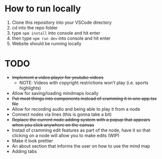 # How to run locally
1. Clone this repository into your VSCode directory
2. cd into the repo folder
3. type ```npm install``` into console and hit enter
4. then type ```npm run dev``` into console and hit enter
5. Website should be running locally

# TODO

* ~~Implement a video player for youtube videos~~
  * NOTE: Videos with copyright restrictions won't play (i.e. sports highlights) 
* Allow for saving/loading mindmaps locally
* ~~Put most things into components instead of cramming it in one app.tsx file~~
* Allow for recording audio and being able to play it from a node
* Connect nodes via lines (this is gonna take a bit)
* ~~Replace the current node adding system with a popup that appears when you click anywhere on the canvas~~
* Instad of cramming edit features as part of the node, have it so that clicking on a node will allow you to make edits (WIP)
* Make it look prettier
* An about section that informs the user on how to use the mind map
* Adding tabs
